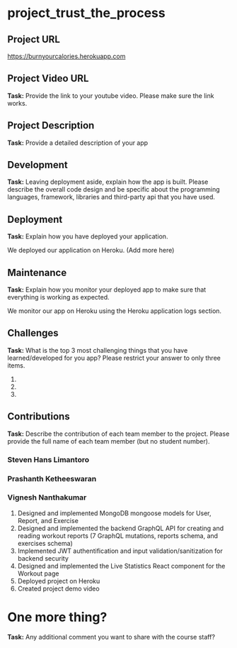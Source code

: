 # project_trust_the_process

## Project URL

https://burnyourcalories.herokuapp.com

## Project Video URL

**Task:** Provide the link to your youtube video. Please make sure the link works. 

## Project Description

**Task:** Provide a detailed description of your app

## Development

**Task:** Leaving deployment aside, explain how the app is built. Please describe the overall code design and be specific about the programming languages, framework, libraries and third-party api that you have used. 

## Deployment

**Task:** Explain how you have deployed your application.

We deployed our application on Heroku. (Add more here)

## Maintenance

**Task:** Explain how you monitor your deployed app to make sure that everything is working as expected.

We monitor our app on Heroku using the Heroku application logs section.

## Challenges

**Task:** What is the top 3 most challenging things that you have learned/developed for you app? Please restrict your answer to only three items. 

1. 
2. 
3. 

## Contributions

**Task:** Describe the contribution of each team member to the project. Please provide the full name of each team member (but no student number).

### Steven Hans Limantoro



### Prashanth Ketheeswaran



### Vignesh Nanthakumar
1. Designed and implemented MongoDB mongoose models for User, Report, and Exercise
2. Designed and implemented the backend GraphQL API for creating and reading workout reports (7 GraphQL mutations, reports schema, and exercises schema)
3. Implemented JWT authentification and input validation/sanitization for backend security
4. Designed and implemented the Live Statistics React component for the Workout page
5. Deployed project on Heroku
6. Created project demo video

# One more thing? 

**Task:** Any additional comment you want to share with the course staff? 
